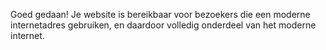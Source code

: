 Goed gedaan! Je website is bereikbaar voor bezoekers die een moderne internetadres gebruiken, en daardoor volledig onderdeel van het moderne internet.
